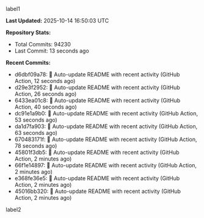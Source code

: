 
label1 
<!-- ACTIVITY_START -->
**Last Updated:** 2025-10-14 16:50:03 UTC

**Repository Stats:**
- Total Commits: 94230
- Last Commit: 13 seconds ago

**Recent Commits:**
- d6dbf09a78: 🤖 Auto-update README with recent activity (GitHub Action, 12 seconds ago)
- d29e3f2952: 🤖 Auto-update README with recent activity (GitHub Action, 26 seconds ago)
- 6433ea01c8: 🤖 Auto-update README with recent activity (GitHub Action, 40 seconds ago)
- dc91e1a9b0: 🤖 Auto-update README with recent activity (GitHub Action, 53 seconds ago)
- da1d7fa903: 🤖 Auto-update README with recent activity (GitHub Action, 63 seconds ago)
- 670483171f: 🤖 Auto-update README with recent activity (GitHub Action, 78 seconds ago)
- 45801f3db5: 🤖 Auto-update README with recent activity (GitHub Action, 2 minutes ago)
- 66f1e14897: 🤖 Auto-update README with recent activity (GitHub Action, 2 minutes ago)
- e368fe36e5: 🤖 Auto-update README with recent activity (GitHub Action, 2 minutes ago)
- 45016bb320: 🤖 Auto-update README with recent activity (GitHub Action, 2 minutes ago)
<!-- ACTIVITY_END -->

label2

